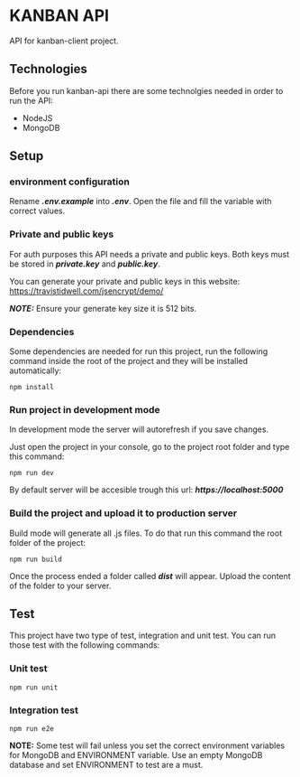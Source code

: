 # KANBAN API

API for kanban-client project.

## Technologies

Before you run kanban-api there are some technolgies needed in order to run the API:

- NodeJS
- MongoDB

## Setup

### environment configuration
Rename ___.env.example___ into ___.env___. Open the file and fill the variable with correct values.

### Private and public keys
For auth purposes this API needs a private and public keys. Both keys must be stored in ___private.key___ and ___public.key___.

You can generate your private and public keys in this website:
https://travistidwell.com/jsencrypt/demo/

___NOTE:___ Ensure your generate key size it is 512 bits.
### Dependencies

Some dependencies are needed for run this project, run the following command inside the root of the project and they will be installed automatically:

````
npm install
````

### Run project in development mode
In development mode the server will autorefresh if you save changes.

Just open the project in your console, go to the project root folder and type this command:

````
npm run dev
````

By default server will be accesible trough this url:
___https://localhost:5000___

### Build the project and upload it to production server
Build mode will generate all .js files. To do that run this command the root folder of the project:

````
npm run build
````
Once the process ended a folder called ___dist___ will appear. Upload the content of the folder to your server.
## Test
This project have two type of test, integration and unit test. You can run those test with the following commands:
### Unit test
````
npm run unit
````

### Integration test
````
npm run e2e
````
__NOTE:__ Some test will fail unless you set the correct environment variables for MongoDB and ENVIRONMENT variable. Use an empty MongoDB database and set ENVIRONMENT to test are a must.